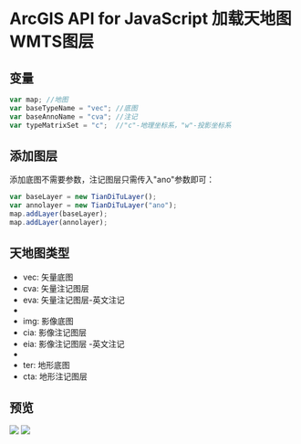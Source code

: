 # ArcGIS API for JavaScript 加载天地图WMTS图层

## 变量
``` javascript
var map; //地图
var baseTypeName = "vec"; //底图
var baseAnnoName = "cva"; //注记
var typeMatrixSet = "c";  //"c"-地理坐标系，"w"-投影坐标系
```

## 添加图层
添加底图不需要参数，注记图层只需传入"ano"参数即可：
``` javascript
var baseLayer = new TianDiTuLayer();
var annolayer = new TianDiTuLayer("ano");
map.addLayer(baseLayer);
map.addLayer(annolayer);
```

## 天地图类型
* vec: 矢量底图
* cva: 矢量注记图层
* eva: 矢量注记图层-英文注记
*
* img: 影像底图
* cia: 影像注记图层
* eia: 影像注记图层 -英文注记
*
* ter: 地形底图
* cta: 地形注记图层

## 预览
![](https://github.com/huangli005/TianDiTu/raw/master/images/1.png) 
![](https://github.com/huangli005/TianDiTu/raw/master/images/2.png) 
